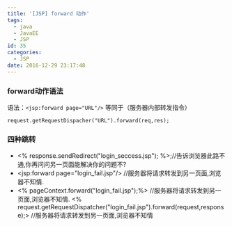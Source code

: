 ```yaml
---
title: '[JSP] forward 动作'
tags:
  - java
  - JavaEE
  - JSP
id: 35
categories:
  - JSP
date: 2016-12-29 23:17:48
---
```


### forward动作语法
语法：`<jsp:forward page="URL"/>`
等同于（服务器内部转发指令）

	request.getRequestDispacher("URL").forward(req,res);

### 四种跳转
- <% response.sendRedirect("login_seccess.jsp"); %>;//告诉浏览器此路不通,你再问问另一页面能解决你的问题不?
- <jsp:forward page="login_fail.jsp"/&gt; //服务器将请求转发到另一页面,浏览器不知情.
- <% pageContext.forward("login_fail.jsp");%&gt; //服务器将请求转发到另一页面,浏览器不知情.
<% request.getRequestDispatcher("login_fail.jsp").forward(request,response);> //服务器将请求转发到另一页面,浏览器不知情